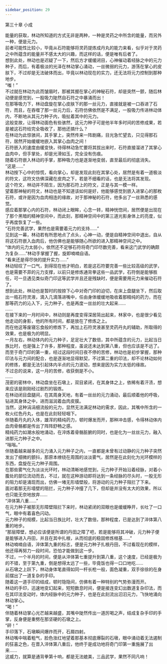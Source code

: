 ```yaml
---
sidebar_position: 29
---
```

 第三十章 小成


能量的获取，林动所知道的方式无非是两种，一种是灵药之中所含的能量，而另外一种，便是元力。  
前者可能性比较小，毕竟从石符能够将灵药提炼成丹丸的能力来看，似乎对于灵药之中所蕴含的能量并不感太大的兴趣，而这样的话，便是唯有后者了。  
想到此处，林动也是迟疑了一下，然后方才缓缓闭目，心神催动着经脉之中的元力种子，而后，有着极淡的光泽在林动掌心涌动，一丝微弱的元力，游荡在掌心的皮肤下，不过却是无法破体而出，毕竟以林动现在的实力，还无法将元力控制到那种地步。  
“嗤！”  
不过就在林动为此而皱眉时，那被其握在掌心的神秘石符，却是突然一颤，随后林动便是感觉到，一股吸力陡然自石符之中暴涌而出！  
在那等吸力下，林动盘旋在掌心皮肤下的那一丝元力，直接就是被一口吞进了石符，而且，在吞噬了那一丝元力后，石符仿佛依然是不满足，一股吸力传进林动体内，不断地从其元力种子内，吸扯着其中的元力。  
这般变故，让得林动面色有些骇然，这元力种子可是他半年多时间的苦修成果，若是被这石符给完全吸收了，那他还搞什么？  
在林动为此惊骇间，其手掌上，突然传来一阵剧痛，目光急忙望去，只见得那石符，居然开始缓缓地嵌入其掌心血肉之间！  
石符嵌入的速度由缓变快，待得林动急忙要将其拔出来时，石符直接溜进了其掌心血肉中，但手掌处，却是光滑如玉，完全没有伤痕。  
随着石符嵌入林动的手掌，那种吸力也是逐渐地变弱，直至最后的彻底消失。  
“这是……”  
林动按下心中的惊慌，看向掌心，却是发现此刻在其掌心处，居然是有着一道极淡的符文，这符文仿佛深藏在皮肉之下，若是不细看的话，也是无法将其发现。  
这个符文，林动并不陌生，因为那石符上的符文，正是与其一模一样。  
望着那神秘的符文，林动也是不知道该如何是好，他能够感觉到嵌入进掌心的那枚石符，或许是因为血肉相连的缘故，对于那神秘的石符，他多出了一丝熟悉的感觉。  
感应着那掌心内的石符，林动闭上眼眸，心念一转，精神恍惚间，居然便是出现在了那个黑暗的精神空间中，而此刻，那精神空间中的第三道光影身体上的亮度，似乎再度恢复了一些。  
“石符完善武学，果然也是需要着元力的支持……”  
见到这一幕，林动若有所思地点了点头，心神一动，便是自精神空间中退出，自从将这石符嵌入血肉后，他仿佛也是能够随心所欲的进入那精神空间之中。  
“体内的元力太弱小，依然还不足够石符将奇门印尽数完善，看来这门武学的确颇为复杂……”林动手掌握了握，旋即喃喃自语。  
“看来还是得尽快的提升实力……”  
林动轻叹了一口气，到得现在他才明白，若是这石符要完善一些比较高级的武学，也是需要不菲的元力支撑，以前只是修炼通背拳这些一品武学，石符倒是能够胜任，可一旦遇见类似奇门印这等武学并且还是残缺时，便是需要用元力来催动石符了。  
想到此处，林动也是暂时的按捺下心中对奇门印的迫切，在床上盘腿坐下，然后取出一瓶石符灵液，滴入几滴落进嘴中，任由身体缓缓地吸收着那精纯的药力，而在那等药力的沁入下，元力种子，也是再度一丝丝的壮大起来……  
……  
在接下来的一月时间中，林动则是再度变得深居简出起来，林家中，也是很少看见他走动的身影，他的所有时间，都是放在了修炼之上。  
而在他这等废寝忘食般的修炼下，再加上石符灵液甚至灵药丹丸的辅助，所取得的效果，也是极为的明显。  
一月左右，林动体内的元力种子，足足壮大了数倍，其中所蕴含的元力，比起当日族比时，也是强上了许多，那种程度，虽说还未达到第八重，但也应该是不远了。  
而至于奇门印的第一重，经过这段时间日夜不停的苦修，林动也是初步掌握，那种印法与元力间的配合，也是逐渐地显得默契，不过第二重的印法，却不论林动如何的修炼，都是无法引起体内半点的元力波动，想来是因为实力太低的缘故。  
不过总的说来，这一月的苦修，收获倒是不小。  
……  
茂密的密林中，林动盘坐在石墩上，双目紧闭，在其身体之上，依稀有着汗渍，想来应该是刚刚经过剧烈的锻炼。  
在林动闭目盘腿间，在其周身天地，有着一丝丝的元力涌动，最后顺着他的呼吸，钻进其身体之中，进而滋润着血肉皮膜。  
当然，这种涓涓细流般的元力，显然无法满足林动的需求，因此，其嘴中所含的一枚火红色丹丸，也是在此刻轻轻咽下。  
伴随着丹丸的入体，雄浑的精纯药力，顿时爆发而开，那种冲击感，令得林动体内血肉骨骼都是传出了阵阵舒畅之感。  
精纯药力如潮水般地涌动，在淬炼着骨骼脏腑的同时，也是化为一丝丝元力，融入进那元力种子之中。  
“嗡嗡。”  
伴随着越来越多的元力涌入元力种子之内，一直都是未曾有过动静的元力种子突然发出了细微的颤抖，那原本缭绕在周围的淡淡雾气，居然是在此刻化为光环模样的东西，盘旋在元力种子周围。  
在那些雾气化为淡淡光环时，林动清晰地感觉到，元力种子开始沿着经脉，对着小腹处的部位流动而去，不过，就在这种游动即将达到一条经脉的尽头时，一股无形的阻力却是涌现而出，仿佛一堵无形墙壁般，将游动的元力种子阻拦了下来。  
面对着那无形墙壁的阻拦，元力种子冲撞了几下，但却是并没有太大的效果，所以也只能无奈地放弃……  
“淬体第八重……”  
在元力种子被那无形障壁阻拦下来时，林动紧闭的双眼也是缓缓睁开，长吐了一口气，眼中有着喜色闪动。  
元力种子的规模，比起当日族比时，壮大了数倍，那种程度，已是达到了淬体第八重的地步。  
“那层障壁，想必应该便是所谓的丹田之障了吧，若是能够将其冲破，元力种子便是能够进入丹田，并且在其中扎根，从而彻底的稳固修炼根基……”  
林动喃喃自语，淬体第九重的标志，便是元力种子扎根丹田，不过看现在的模样，他还得再努力一段时间，恐怕才能做到这一步。  
不过，一个半月的时间，便是从淬体第七重提升到第八重，这个速度，已经是极为的不错，至于第九重，倒是想得太远了一些，毕竟饭也得一口口地吃……  
从石墩之上跃下，林动身体笔直得如同一杆长枪一般，面色凝重，双手徐徐的在身前摆出了一道复杂的手印。  
随着这一道手印的结成，顿时隐隐间，仿佛有着一种特别的气势弥漫而开。  
林动的手印，迅速地变幻起来，短短数息时间，便是接连变幻出数道复杂印法，而在其印法变动时，体内经脉中的元力种子，也是在此刻流出汩汩元力，飞快地涌向林动掌心。  
“喝！”  
伴随着林动掌心光芒越来越盛，其嘴中陡然传出一道厉喝之声，结成复杂手印的手掌，反身便是重劈在那坚硬的石墩之上。  
“砰！”  
手印落下，石墩瞬间爆炸而开，石屑四射。  
林动嘴中喘着粗气，脸色涨红地望着那基本彻底爆裂的石墩，眼中涌动着无法遏制的狂喜之色，在晋入淬体第八重后，他终于是成功地将奇门印第一重施展了出来……  
这威力，就算是通背拳第十响，都是无法媲美，三品武学，果然不同凡响！  
  
  
